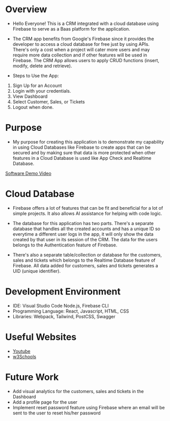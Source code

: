 # Overview

 - Hello Everyone! This is a CRM integrated with a cloud database using Firebase to serve as a Baas platform for the application.

- The CRM app benefits from Google's Firebase since it provides the developer to access a cloud database for free just by using APIs. There's only a cost when a project will cater more users and may require more data collection and if other features will be used in Firebase. The CRM App allows users to apply CRUD functions (insert, modify, delete and retrieve). 

* Steps to Use the App:

1. Sign Up for an Account
2. Login with your credentials.
3. View Dashboard
4. Select Customer, Sales, or Tickets
5. Logout when done.

# Purpose

- My purpose for creating this application is to demonstrate my capability in using Cloud Databases like Firebase to create apps that can be secured and by making sure that data is more protected when other features in a Cloud Database is used like App Check and Realtime Database.

[Software Demo Video](https://youtu.be/slfyKPG9qdQ)

# Cloud Database

- Firebase offers a lot of features that can be fit and beneficial for a lot of simple projects. It also allows AI assistance for helping with code logic. 

- The database for this application has two parts. There's a separate database that handles all the created accounts and has a unique ID so everytime a different user logs in the app, it will only show the data created by that user in its session of the CRM. The data for the users belongs to the Authentication feature of Firebase.

- There's also a separate table/collection or database for the customers, sales and tickets which belongs to the Realtime Database feature of Firebase. All data added for customers, sales and tickets generates a UID (unique identifier). 

# Development Environment

* IDE: Visual Studio Code Node.js, Firebase CLI
* Programming Language: React, Javascript, HTML, CSS
* Libraries: Webpack, Tailwind, PostCSS, Swagger

# Useful Websites

- [Youtube](https://www.youtube.com/@WebDevSimplified)
- [w3Schools](https://www.w3schools.com/js/default.asp)

# Future Work

- Add visual analytics for the customers, sales and tickets in the Dashboard
- Add a profile page for the user
- Implement reset password feature using Firebase where an email will be sent to the user to reset his/her password